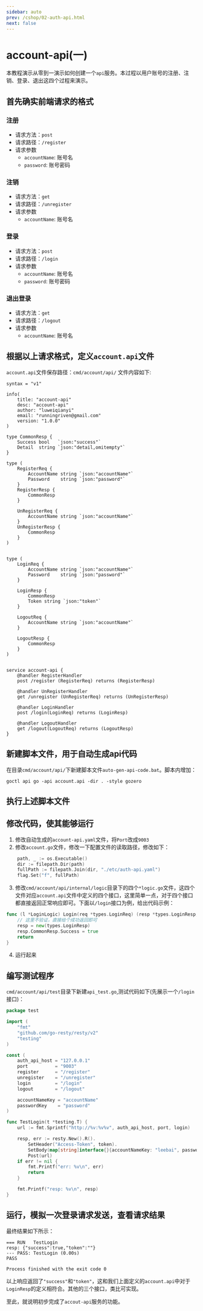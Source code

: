 ```yaml
---
sidebar: auto
prev: /cshop/02-auth-api.html
next: false
---
```

# account-api(一)
本教程演示从零到一演示如何创建一个`api`服务。本过程以用户账号的注册、注销、登录、退出这四个过程来演示。

## 首先确实前端请求的格式
### 注册
* 请求方法：`post`
* 请求路径：`/register`
* 请求参数
    * `accountName`: 账号名
    * `password`: 账号密码

### 注销
* 请求方法：`get`
* 请求路径：`/unregister`
* 请求参数
    * `accountName`: 账号名

### 登录
* 请求方法：`post`
* 请求路径：`/login`
* 请求参数
    * `accountName`: 账号名
    * `password`: 账号密码

### 退出登录
* 请求方法：`get`
* 请求路径：`/logout`
* 请求参数
    * `accountName`: 账号名

## 根据以上请求格式，定义`account.api`文件
`account.api`文件保存路径：`cmd/account/api/`
文件内容如下:
```
syntax = "v1"

info(
    title: "account-api"
    desc: "account-api"
    author: "luweiqianyi"
    email: "runningriven@gmail.com"
    version: "1.0.0"
)

type CommonResp {
    Success bool   `json:"success"`
    Detail  string `json:"detail,omitempty"`
}

type (
    RegisterReq {
        AccountName string `json:"accountName"`
        Password    string `json:"password"`
    }
    RegisterResp {
        CommonResp
    }

    UnRegisterReq {
        AccountName string `json:"accountName"`
    }
    UnRegisterResp {
        CommonResp
    }
)


type (
    LoginReq {
        AccountName string `json:"accountName"`
        Password    string `json:"password"`
    }

    LoginResp {
        CommonResp
        Token string `json:"token"`
    }

    LogoutReq {
        AccountName string `json:"accountName"`
    }

    LogoutResp {
        CommonResp
    }
)


service account-api {
    @handler RegisterHandler
    post /register (RegisterReq) returns (RegisterResp)

    @handler UnRegisterHandler
    get /unregister (UnRegisterReq) returns (UnRegisterResp)

    @handler LoginHandler
    post /login(LoginReq) returns (LoginResp)

    @handler LogoutHandler
    get /logout(LogoutReq) returns (LogoutResp)
}
```
## 新建脚本文件，用于自动生成api代码
在目录`cmd/account/api/`下新建脚本文件`auto-gen-api-code.bat`。脚本内增加：
```shell
goctl api go -api account.api -dir . -style gozero
```
## 执行上述脚本文件
## 修改代码，使其能够运行
1. 修改自动生成的`account-api.yaml`文件，将`Port`改成`9003`
2. 修改`account.go`文件，修改一下配置文件的读取路径，修改如下：
```go
    path, _ := os.Executable()
	dir := filepath.Dir(path)
	fullPath := filepath.Join(dir, "./etc/auth-api.yaml")
	flag.Set("f", fullPath)
```
3. 修改`cmd/account/api/internal/logic`目录下的四个`*logic.go`文件，这四个文件对应`account.api`文件中定义的四个接口，这里简单一点，对于四个接口都直接返回正常响应即可。下面以`/login`接口为例，给出代码示例：
```go
func (l *LoginLogic) Login(req *types.LoginReq) (resp *types.LoginResp, err error) {
    // 这里不验证，直接给个成功返回即可
	resp = new(types.LoginResp)
	resp.CommonResp.Success = true
	return
}
```
4. 运行起来

## 编写测试程序
`cmd/account/api/test`目录下新建`api_test.go`,测试代码如下(先展示一个`/login`接口)：
```go
package test

import (
	"fmt"
	"github.com/go-resty/resty/v2"
	"testing"
)

const (
	auth_api_host = "127.0.0.1"
	port          = "9003"
	register      = "/register"
	unregister    = "/unregister"
	login         = "/login"
	logout        = "/logout"

	accountNameKey = "accountName"
	passwordKey    = "password"
)

func TestLogin(t *testing.T) {
	url := fmt.Sprintf("http://%v:%v%v", auth_api_host, port, login)

	resp, err := resty.New().R().
		SetHeader("Access-Token", token).
		SetBody(map[string]interface{}{accountNameKey: "leebai", passwordKey: "123456"}).
		Post(url)
	if err != nil {
		fmt.Printf("err: %v\n", err)
		return
	}

	fmt.Printf("resp: %v\n", resp)
}
```
## 运行，模拟一次登录请求发送，查看请求结果
最终结果如下所示：
```log
=== RUN   TestLogin
resp: {"success":true,"token":""}
--- PASS: TestLogin (0.00s)
PASS

Process finished with the exit code 0
```

以上响应返回了`"success"`和`"token"`，这和我们上面定义的`account.api`中对于`LoginResp`的定义相符合。其他的三个接口，类比可实现。

至此，就说明初步完成了`accout-api`服务的功能。